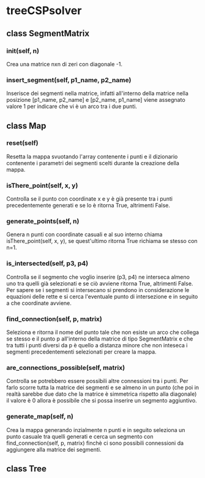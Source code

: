 # treeCSPsolver
## class SegmentMatrix
### __init__(self, n)
Crea una matrice nxn di zeri con diagonale -1.
### insert_segment(self, p1_name, p2_name)
Inserisce dei segmenti nella matrice, infatti all'interno della matrice nella posizione [p1_name, p2_name] e [p2_name, p1_name] viene assegnato valore 1 per indicare che vi è un arco tra i due punti.
## class Map
### reset(self)
Resetta la mappa svuotando l'array contenente i punti e il dizionario contenente i parametri dei segmenti scelti durante la creazione della mappa.
### isThere_point(self, x, y)
Controlla se il punto con coordinate x e y è già presente tra i punti precedentemente generati e se lo è ritorna True, altrimenti False.
### generate_points(self, n)
Genera n punti con coordinate casuali e al suo interno chiama isThere_point(self, x, y), se quest'ultimo ritorna True richiama se stesso con n=1.
### is_intersected(self, p3, p4)
Controlla se il segmento che voglio inserire (p3, p4) ne interseca almeno uno tra quelli già selezionati e se ciò avviene ritorna True, altrimenti False. Per sapere se i segmenti si intersecano si prendono in considerazione le equazioni delle rette e si cerca l'eventuale punto di intersezione e in seguito a che coordinate avviene.
### find_connection(self, p, matrix)
Seleziona e ritorna il nome del punto tale che non esiste un arco che collega se stesso e il punto p all'interno della matrice di tipo SegmentMatrix e che tra tutti i punti diversi da p è quello a distanza minore che non inteseca i segmenti precedentementi selezionati per creare la mappa.
### are_connections_possible(self, matrix)
Controlla se potrebbero essere possibili altre connessioni tra i punti. Per farlo scorre tutta la matrice dei segmenti e se almeno in un punto (che poi in realtà sarebbe due dato che la matrice è simmetrica rispetto alla diagonale) il valore è 0 allora è possibile che si possa inserire un segmento aggiuntivo.
### generate_map(self, n)
Crea la mappa generando inzialmente n punti e in seguito seleziona un punto casuale tra quelli generati e cerca un segmento con find_connection(self, p, matrix) finchè ci sono possibili connessioni da aggiungere alla matrice dei segmenti.
## class Tree
